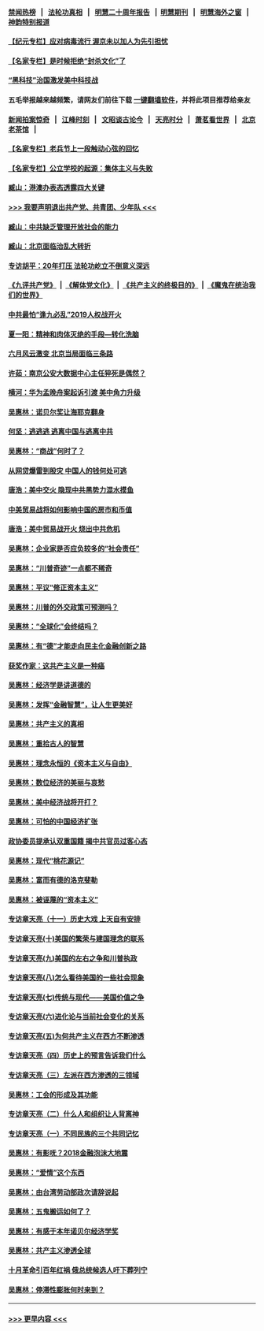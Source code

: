 #### [禁闻热榜](热点新闻.md?=0)  &nbsp;&nbsp;|&nbsp;&nbsp; [法轮功真相](https://github.com/gfw-breaker/truth/blob/master/README.md?=0) &nbsp;&nbsp;|&nbsp;&nbsp; [明慧二十周年报告](https://github.com/gfw-breaker/mh-reports/blob/master/README.md?=0) &nbsp;&nbsp;|&nbsp;&nbsp;[明慧期刊](https://github.com/gfw-breaker/mh-qikan) &nbsp;&nbsp;|&nbsp;&nbsp; [明慧海外之窗](https://github.com/gfw-breaker/mh-news/blob/master/README.md?=0) &nbsp;&nbsp;|&nbsp;&nbsp; [神韵特别报道](https://github.com/gfw-breaker/mh-news/blob/master/shenyun.md?=0)
#### [【纪元专栏】应对病毒流行 渥京未以加人为先引担忧](../pages/nsc423/n11875714.md?t=03040531) 
#### [【名家专栏】是时候拒绝“封杀文化”了](../pages/nsc423/n11814093.md?t=03040531) 
#### [“黑科技”治国激发美中科技战](../pages/nsc423/n11638056.md?t=03040531) 
#### 五毛举报越来越频繁，请网友们前往下载 [一键翻墙软件](https://github.com/gfw-breaker/ssr-accounts)，并将此项目推荐给亲友
#### [新闻拍案惊奇](https://github.com/gfw-breaker/banned-news/blob/master/pages/link4.md) &nbsp;&nbsp;|&nbsp;&nbsp; [江峰时刻](https://github.com/gfw-breaker/banned-news/blob/master/pages/link4.md) &nbsp;&nbsp;|&nbsp;&nbsp; [文昭谈古论今](https://github.com/gfw-breaker/banned-news/blob/master/pages/link4.md) &nbsp;&nbsp;|&nbsp;&nbsp; [天亮时分](https://github.com/gfw-breaker/banned-news/blob/master/pages/link4.md) &nbsp;&nbsp;|&nbsp;&nbsp; [萧茗看世界](https://github.com/gfw-breaker/banned-news/blob/master/pages/link4.md) &nbsp;&nbsp;|&nbsp;&nbsp; [北京老茶馆](https://github.com/gfw-breaker/banned-news/blob/master/pages/link4.md) &nbsp;&nbsp;|&nbsp;&nbsp; 
#### [【名家专栏】老兵节上一段触动心弦的回忆](../pages/nsc423/n11646016.md?t=03040531) 
#### [【名家专栏】公立学校的起源：集体主义与失败](../pages/nsc423/n11601833.md?t=03040531) 
#### [臧山：港澳办表态透露四大关键](../pages/nsc423/n11421628.md?t=03040531) 
#### [>>> 我要声明退出共产党、共青团、少年队 <<<](https://github.com/begood0513/goodnews/blob/master/quit/letter.md) 
#### [臧山：中共缺乏管理开放社会的能力](../pages/nsc423/n11407457.md?t=03040531) 
#### [臧山：北京面临治乱大转折](../pages/nsc423/n11406895.md?t=03040531) 
#### [专访胡平：20年打压 法轮功屹立不倒意义深远](../pages/nsc423/n11398800.md?t=03040531) 
#### [《九评共产党》](https://github.com/begood0513/9ping.md/blob/master/README.md) &nbsp;|&nbsp; [《解体党文化》](../../../../jtdwh.md/blob/master/README.md)  &nbsp;|&nbsp; [《共产主义的终极目的》](../../../../gczydzjmd.md/blob/master/README.md) &nbsp;|&nbsp; [《魔鬼在统治我们的世界》](../../../../mgztzwmdsj.md/blob/master/README.md) 
#### [中共最怕“逢九必乱”2019人权战开火](../pages/nsc423/n11385248.md?t=03040531) 
#### [夏一阳：精神和肉体灭绝的手段—转化洗脑](../pages/nsc423/n11368250.md?t=03040531) 
#### [六月风云激变 北京当局面临三条路](../pages/nsc423/n11313668.md?t=03040531) 
#### [许茹：南京公安大数据中心主任猝死是偶然？](../pages/nsc423/n11064744.md?t=03040531) 
#### [横河：华为孟晚舟案起诉引渡 美中角力升级](../pages/nsc423/n11027230.md?t=03040531) 
#### [吴惠林：诺贝尔奖让海耶克翻身](../pages/nsc423/n10890049.md?t=03040531) 
#### [何坚：逃逃逃 逃离中国与逃离中共](../pages/nsc423/n10592891.md?t=03040531) 
#### [吴惠林：“商战”何时了？](../pages/nsc423/n10573558.md?t=03040531) 
#### [从网贷爆雷到股灾 中国人的钱何处可逃](../pages/nsc423/n10572800.md?t=03040531) 
#### [唐浩：美中交火 隐现中共黑势力混水摸鱼](../pages/nsc423/n10544040.md?t=03040531) 
#### [中美贸易战将如何影响中国的房市和币值](../pages/nsc423/n10543697.md?t=03040531) 
#### [唐浩：美中贸易战开火 烧出中共危机](../pages/nsc423/n10540126.md?t=03040531) 
#### [吴惠林：企业家是否应负较多的“社会责任”](../pages/nsc423/n10535022.md?t=03040531) 
#### [吴惠林：“川普奇迹”一点都不稀奇](../pages/nsc423/n10512808.md?t=03040531) 
#### [吴惠林：平议“修正资本主义”](../pages/nsc423/n10495724.md?t=03040531) 
#### [吴惠林：川普的外交政策可预测吗？](../pages/nsc423/n10462387.md?t=03040531) 
#### [吴惠林：“全球化”会终结吗？](../pages/nsc423/n10452838.md?t=03040531) 
#### [吴惠林：有“德”才能走向民主化金融创新之路](../pages/nsc423/n10432292.md?t=03040531) 
#### [获奖作家：这共产主义是一种癌](../pages/nsc423/n10431541.md?t=03040531) 
#### [吴惠林：经济学是讲道德的](../pages/nsc423/n10398014.md?t=03040531) 
#### [吴惠林：发挥“金融智慧”，让人生更美好](../pages/nsc423/n10375019.md?t=03040531) 
#### [吴惠林：共产主义的真相](../pages/nsc423/n10351394.md?t=03040531) 
#### [吴惠林：重拾古人的智慧](../pages/nsc423/n10337691.md?t=03040531) 
#### [吴惠林：理念永恒的《资本主义与自由》](../pages/nsc423/n10316274.md?t=03040531) 
#### [吴惠林：数位经济的美丽与哀愁](../pages/nsc423/n10292946.md?t=03040531) 
#### [吴惠林：美中经济战将开打？](../pages/nsc423/n10258825.md?t=03040531) 
#### [吴惠林：可怕的中国经济扩张](../pages/nsc423/n10219147.md?t=03040531) 
#### [政协委员提承认双重国籍 揭中共官员过客心态](../pages/nsc423/n10208809.md?t=03040531) 
#### [吴惠林：现代“桃花源记”](../pages/nsc423/n10185234.md?t=03040531) 
#### [吴惠林：富而有德的洛克斐勒](../pages/nsc423/n10142264.md?t=03040531) 
#### [吴惠林：被诬蔑的“资本主义”](../pages/nsc423/n10124816.md?t=03040531) 
#### [专访章天亮（十一）历史大戏 上天自有安排](../pages/nsc423/n10094905.md?t=03040531) 
#### [专访章天亮(十)美国的繁荣与建国理念的联系](../pages/nsc423/n10094899.md?t=03040531) 
#### [专访章天亮(九)美国的左右之争和川普执政](../pages/nsc423/n10094889.md?t=03040531) 
#### [专访章天亮(八)怎么看待美国的一些社会现象](../pages/nsc423/n10094857.md?t=03040531) 
#### [专访章天亮(七)传统与现代——美国价值之争](../pages/nsc423/n10093140.md?t=03040531) 
#### [专访章天亮(六)进化论与当前社会变化的关系](../pages/nsc423/n10092036.md?t=03040531) 
#### [专访章天亮(五)为何共产主义在西方不断渗透](../pages/nsc423/n10083620.md?t=03040531) 
#### [专访章天亮（四）历史上的预言告诉我们什么](../pages/nsc423/n10083606.md?t=03040531) 
#### [专访章天亮（三）左派在西方渗透的三领域](../pages/nsc423/n10081115.md?t=03040531) 
#### [吴惠林：工会的形成及其功能](../pages/nsc423/n10080633.md?t=03040531) 
#### [专访章天亮（二）什么人和组织让人背离神](../pages/nsc423/n10076637.md?t=03040531) 
#### [专访章天亮（一）不同民族的三个共同记忆](../pages/nsc423/n10074188.md?t=03040531) 
#### [吴惠林：有影呒？2018金融泡沫大地震](../pages/nsc423/n10040534.md?t=03040531) 
#### [吴惠林：“爱情”这个东西](../pages/nsc423/n10019423.md?t=03040531) 
#### [吴惠林：由台湾劳动部政次请辞说起](../pages/nsc423/n9979679.md?t=03040531) 
#### [吴惠林：五鬼搬运如何了？](../pages/nsc423/n9925338.md?t=03040531) 
#### [吴惠林：有感于本年诺贝尔经济学奖](../pages/nsc423/n9871883.md?t=03040531) 
#### [吴惠林：共产主义渗透全球](../pages/nsc423/n9812748.md?t=03040531) 
#### [十月革命引百年红祸 俄总统候选人吁下葬列宁](../pages/nsc423/n9810182.md?t=03040531) 
#### [吴惠林：停滞性膨胀何时来到？](../pages/nsc423/n9764136.md?t=03040531) 

----
#### [ >>> 更早内容 <<< ](../indexes/nsc423-earlier.md)
